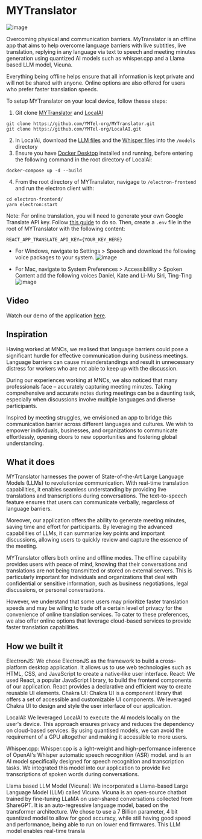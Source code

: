 # MYTranslator

![image](https://github.com/YMTel-org/MYTranslator/assets/50147457/984ed78f-f8a1-4b18-929f-bb515fde6f80)

Overcoming physical and communication barriers. MyTranslator is an offline app that aims to help overcome language barriers with live subtitles, live translation, replying in any language via
text to speech and meeting minutes generation using quantized AI models such as whisper.cpp and a Llama based LLM model, Vicuna.

Everything being offline helps ensure that all information is kept private and will not be shared with anyone. Online options are also offered for users who prefer faster translation speeds.

To setup MYTranslator on your local device, follow thesse steps:

1. Git clone [MYTranslator](https://github.com/YMTel-org/MYTranslator) and [LocalAI](https://github.com/YMTel-org/LocalAI)

```
git clone https://github.com/YMTel-org/MYTranslator.git
git clone https://github.com/YMTel-org/LocalAI.git
```

2. In LocalAi, download the [LLM files](https://drive.google.com/file/d/1-GZFn1iHpu5JzUOivN3h372hspwTFdo-/view?usp=sharing) and the [Whisper files](https://drive.google.com/file/d/1YvM9oGw9J94QzoDgOs23ABdlt2Drx7Wc/view?usp=sharing) into the `/models` directory
3. Ensure you have [Docker Desktop](https://www.docker.com/products/docker-desktop/) installed and running, before entering the following command in the root directory of LocalAi:

```
docker-compose up -d --build
```

4. From the root directory of MYTranslator, navigage to `/electron-frontend` and run the electron client with:

```
cd electron-frontend/
yarn electron:start
```

Note: For online translation, you will need to generate your own Google Translate API key. Follow [this guide](https://support.cloudapplications.jp/faq/4329/?lang=en) to do so. Then, create a `.env` file in the root of MYTranslator with the following content:

```
REACT_APP_TRANSLATE_API_KEY={YOUR_KEY_HERE}
```

- For Windows, navigate to Settings > Speech and download the following voice packages to your system.
  ![image](https://github.com/YMTel-org/MYTranslator/assets/50147457/f04cca57-6b06-4fb1-92d6-78c07bdb7751)

- For Mac, navigate to System Preferences > Accessiblility > Spoken Content add the following voices Daniel, Kate and Li-Mu Siri, Ting-Ting
  ![image](https://github.com/YMTel-org/MYTranslator/assets/50147457/07fb538d-80a1-4dd9-b4b5-81d71bcb6083)

## Video

Watch our demo of the application [here](https://drive.google.com/file/d/1eMlMzr2xy9BWlxDyQw3rsB9DFSxqmdiY/view?usp=sharing).

## Inspiration

Having worked at MNCs, we realised that language barriers could pose a significant hurdle for effective communication during business meetings. Language barriers can cause misunderstandings and result in unnecessary distress for workers who are not able to keep up with the discussion.

During our experiences working at MNCs, we also noticed that many professionals face – accurately capturing meeting minutes. Taking comprehensive and accurate notes during meetings can be a daunting task, especially when discussions involve multiple languages and diverse participants.

Inspired by meeting struggles, we envisioned an app to bridge this communication barrier across different languages and cultures. We wish to empower individuals, businesses, and organizations to communicate effortlessly, opening doors to new opportunities and fostering global understanding.

## What it does

MYTranslator harnesses the power of State-of-the-Art Large Language Models (LLMs) to revolutionize communication. With real-time translation capabilities, it enables seamless understanding by providing live translations and transcriptions during conversations. The text-to-speech feature ensures that users can communicate verbally, regardless of language barriers.

Moreover, our application offers the ability to generate meeting minutes, saving time and effort for participants. By leveraging the advanced capabilities of LLMs, it can summarize key points and important discussions, allowing users to quickly review and capture the essence of the meeting.

MYTranslator offers both online and offline modes. The offline capability provides users with peace of mind, knowing that their conversations and translations are not being transmitted or stored on external servers. This is particularly important for individuals and organizations that deal with confidential or sensitive information, such as business negotiations, legal discussions, or personal conversations.

However, we understand that some users may prioritize faster translation speeds and may be willing to trade off a certain level of privacy for the convenience of online translation services. To cater to these preferences, we also offer online options that leverage cloud-based services to provide faster translation capabilities.

## How we built it

ElectronJS: We chose ElectronJS as the framework to build a cross-platform desktop application. It allows us to use web technologies such as HTML, CSS, and JavaScript to create a native-like user interface.
React: We used React, a popular JavaScript library, to build the frontend components of our application. React provides a declarative and efficient way to create reusable UI elements.
Chakra UI: Chakra UI is a component library that offers a set of accessible and customizable UI components. We leveraged Chakra UI to design and style the user interface of our application.

LocalAI: We leveraged LocalAI to execute the AI models locally on the user's device. This approach ensures privacy and reduces the dependency on cloud-based services. By using quantised models, we can avoid the requirement of a GPU altogether and making it accessible to more users.

Whisper.cpp: Whisper.cpp is a light-weight and high-performance inference of OpenAI's Whisper automatic speech recognition (ASR) model. and is an AI model specifically designed for speech recognition and transcription tasks. We integrated this model into our application to provide live transcriptions of spoken words during conversations.

Llama based LLM Model (Vicuna): We incorporated a Llama-based Large Language Model (LLM) called Vicuna. Vicuna is an open-source chatbot trained by fine-tuning LLaMA on user-shared conversations collected from ShareGPT. It is an auto-regressive language model, based on the transformer architecture. We chose to use a 7 Billion parameter, 4 bit quantized model to allow for good accuracy, while still having good speed and performance, being able to run on lower end firmwares. This LLM model enables real-time transla
